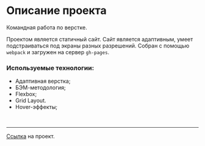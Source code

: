 # Описание проекта
Командная работа по верстке.

Проектом является статичный сайт. Сайт является адаптивным, умеет подстраиваться под экраны разных разрешений. Собран с помощью `webpack` и загружен на сервер `gh-pages`.

### **Используемые технологии:**
* Адаптивная верстка;
* БЭМ-методология;
* Flexbox;
* Grid Layout.
* Hover-эффекты;

<br>

---

[Ссылка](https://ramach05.github.io/challenge-team-indigo/) на проект.